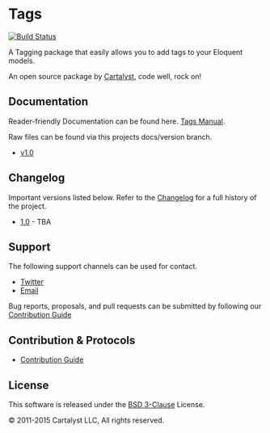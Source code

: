 # Tags

[![Build Status](http://ci.cartalyst.com/build-status/svg/33)](http://ci.cartalyst.com/build-status/view/33)

A Tagging package that easily allows you to add tags to your Eloquent models.

An open source package by [Cartalyst](https://cartalyst.com), code well, rock on!

## Documentation

Reader-friendly Documentation can be found here. [Tags Manual](https://cartalyst.com/manual/tags).

Raw files can be found via this projects docs/version branch.

- [v1.0](https://github.com/cartalyst/tags/tree/docs/1.0)

## Changelog

Important versions listed below. Refer to the [Changelog](CHANGELOG.md) for a full history of the project.

- [1.0](CHANGELOG.md) - TBA

## Support

The following support channels can be used for contact.

- [Twitter](https://cartalyst.com/@twitter)
- [Email](mailto:help@cartalyst.com)

Bug reports, proposals, and pull requests can be submitted by following our [Contribution Guide](CONTRIBUTING.md)

## Contribution & Protocols

- [Contribution Guide](CONTRIBUTING.md)

## License

This software is released under the [BSD 3-Clause](LICENSE) License.

© 2011-2015 Cartalyst LLC, All rights reserved.
